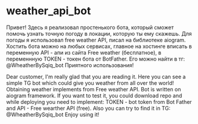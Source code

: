 # weather_api_bot
Привет! Здесь я реализовал простенького бота, который сможет помочь узнать точную погоду в локации, которую ты ему скажешь. Для погоды я использовал free weather API, писал на библиотеке aiogram. Хостить бота можно на любых сервисах, главное на хостинге вписать в переменную API - апи из сайта Free weather (бесплатное), в переменнную TOKEN - токен бота от BotFather. Его можно найти в тг: @WheatherBySqiq_bot
Приятного использования!

Dear customer,
I'm really glad that you are reading it. Here you can see a simple TG bot which could give you weather from all over the world! Obtaining weather implements from Free weather API. Bot is written on aiogram framework. If you want to test it, you could download repo and while deploying you need to implement: TOKEN - bot token from Bot Father and API - Free wearther API (free). Also you can try to find it in TG: @WheatherBySqiq_bot 
Enjoy using it!

